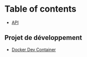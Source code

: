# Table of contents

* [API](README.md)

## Projet de développement

* [Docker Dev Container](./src/001/001-devcontainer.md)